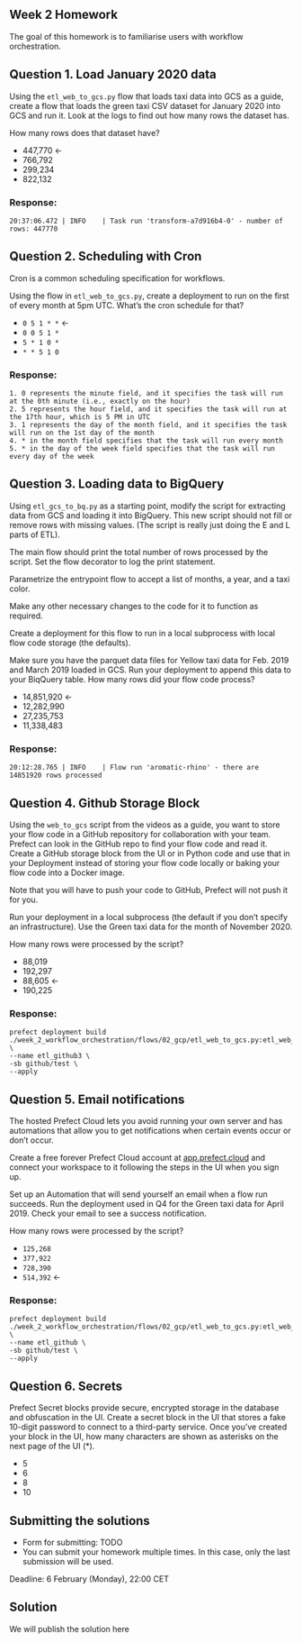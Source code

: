 ## Week 2 Homework

The goal of this homework is to familiarise users with workflow orchestration. 


## Question 1. Load January 2020 data

Using the `etl_web_to_gcs.py` flow that loads taxi data into GCS as a guide, create a flow that loads the green taxi CSV dataset for January 2020 into GCS and run it. Look at the logs to find out how many rows the dataset has.

How many rows does that dataset have?

* 447,770 <-
* 766,792
* 299,234
* 822,132

### Response:
```shell
20:37:06.472 | INFO    | Task run 'transform-a7d916b4-0' - number of rows: 447770
```

## Question 2. Scheduling with Cron

Cron is a common scheduling specification for workflows. 

Using the flow in `etl_web_to_gcs.py`, create a deployment to run on the first of every month at 5pm UTC. What’s the cron schedule for that?

- `0 5 1 * *` <-
- `0 0 5 1 *`
- `5 * 1 0 *`
- `* * 5 1 0`

### Response:
```shell
1. 0 represents the minute field, and it specifies the task will run at the 0th minute (i.e., exactly on the hour)
2. 5 represents the hour field, and it specifies the task will run at the 17th hour, which is 5 PM in UTC
3. 1 represents the day of the month field, and it specifies the task will run on the 1st day of the month
4. * in the month field specifies that the task will run every month
5. * in the day of the week field specifies that the task will run every day of the week
```

## Question 3. Loading data to BigQuery 

Using `etl_gcs_to_bq.py` as a starting point, modify the script for extracting data from GCS and loading it into BigQuery. This new script should not fill or remove rows with missing values. (The script is really just doing the E and L parts of ETL).

The main flow should print the total number of rows processed by the script. Set the flow decorator to log the print statement.

Parametrize the entrypoint flow to accept a list of months, a year, and a taxi color. 

Make any other necessary changes to the code for it to function as required.

Create a deployment for this flow to run in a local subprocess with local flow code storage (the defaults).

Make sure you have the parquet data files for Yellow taxi data for Feb. 2019 and March 2019 loaded in GCS. Run your deployment to append this data to your BiqQuery table. How many rows did your flow code process?

- 14,851,920 <-
- 12,282,990
- 27,235,753
- 11,338,483

### Response:
```shell
20:12:28.765 | INFO    | Flow run 'aromatic-rhino' - there are 14851920 rows processed
```


## Question 4. Github Storage Block

Using the `web_to_gcs` script from the videos as a guide, you want to store your flow code in a GitHub repository for collaboration with your team. Prefect can look in the GitHub repo to find your flow code and read it. Create a GitHub storage block from the UI or in Python code and use that in your Deployment instead of storing your flow code locally or baking your flow code into a Docker image. 

Note that you will have to push your code to GitHub, Prefect will not push it for you.

Run your deployment in a local subprocess (the default if you don’t specify an infrastructure). Use the Green taxi data for the month of November 2020.

How many rows were processed by the script?

- 88,019
- 192,297
- 88,605 <-
- 190,225

### Response:
```shell
prefect deployment build ./week_2_workflow_orchestration/flows/02_gcp/etl_web_to_gcs.py:etl_web_to_gcs \
--name etl_github3 \
-sb github/test \
--apply
```

## Question 5. Email notifications

The hosted Prefect Cloud lets you avoid running your own server and has automations that allow you to get notifications when certain events occur or don’t occur. 

Create a free forever Prefect Cloud account at [app.prefect.cloud](https://app.prefect.cloud/) and connect your workspace to it following the steps in the UI when you sign up. 

Set up an Automation that will send yourself an email when a flow run succeeds. Run the deployment used in Q4 for the Green taxi data for April 2019. Check your email to see a success notification.

How many rows were processed by the script?

- `125,268`
- `377,922`
- `728,390`
- `514,392` <-

### Response:
```shell
prefect deployment build ./week_2_workflow_orchestration/flows/02_gcp/etl_web_to_gcs.py:etl_web_to_gcs \
--name etl_github \
-sb github/test \
--apply
```

## Question 6. Secrets

Prefect Secret blocks provide secure, encrypted storage in the database and obfuscation in the UI. Create a secret block in the UI that stores a fake 10-digit password to connect to a third-party service. Once you’ve created your block in the UI, how many characters are shown as asterisks on the next page of the UI (*).

- 5
- 6
- 8
- 10


## Submitting the solutions

* Form for submitting: TODO
* You can submit your homework multiple times. In this case, only the last submission will be used. 

Deadline: 6 February (Monday), 22:00 CET


## Solution

We will publish the solution here
